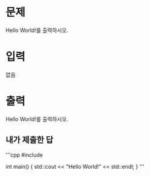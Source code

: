 문제
=====
Hello World!를 출력하시오.

입력
=====
없음

출력
======
Hello World!를 출력하시오.

내가 제출한 답
--------------
'''cpp
#include <iostream>

int main()
{
	std::cout << "Hello World!" << std::endl;
}
'''
